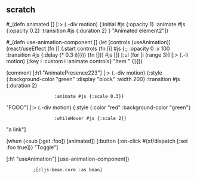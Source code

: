 ## scratch 

#_(defn animated []
  [:> (.-div motion)
   {:initial #js {:opacity 1}
    :animate #js {:opacity 0.2}
    :transition #js {:duration 2}
    }
   "Animated element2"])

#_(defn use-animation-component []
  (let [controls (useAnimation)]
    (react/useEffect (fn []
                       (.start controls (fn [i]
                                          #js {;; :opacity 0
                                               :x 100
                                               :transition #js {:delay (* 0.3 i)}}))
                       (fn []))
                     #js [])
    [:ul
     (for [i (range 3)]
       [:> (.-li motion)
        {:key i
         :custom i
         :animate controls}
        "Item " i])]))

(comment
  [:h1 "AnimatePresence223"]
  [:> (.-div motion) {:style {:background-color "green"
                              :display "block"
                              :width 200}
                      :transition #js {:duration 2}

                      :animate #js {:scale 0.3}}
   "FOOO"]
  [:> (.-div motion) {:style {:color "red"
                              :background-color "green"}

                      :whileHover #js {:scale 2}}
   "a link"]

  (when (<sub [:get :foo])
    [animated])
  [:button
   {:on-click #(xf/dispatch [:set :foo true])}
   "Toggle"]

  [:h1 "useAnimation"]
  [use-animation-component])

              ;[cljs-bean.core :as bean]